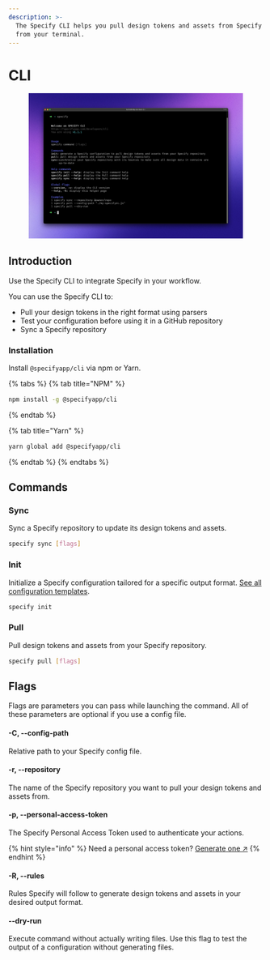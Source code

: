 ```yaml
---
description: >-
  The Specify CLI helps you pull design tokens and assets from Specify right
  from your terminal.
---
```


# CLI

<figure><img src="../.gitbook/assets/cli.jpg" alt=""><figcaption></figcaption></figure>

## Introduction

Use the Specify CLI to integrate Specify in your workflow.

You can use the Specify CLI to:

* Pull your design tokens in the right format using parsers
* Test your configuration before using it in a GitHub repository
* Sync a Specify repository

### Installation

Install `@specifyapp/cli` via npm or Yarn.

{% tabs %}
{% tab title="NPM" %}
```bash
npm install -g @specifyapp/cli
```
{% endtab %}

{% tab title="Yarn" %}
```bash
yarn global add @specifyapp/cli
```
{% endtab %}
{% endtabs %}

## Commands

### Sync

Sync a Specify repository to update its design tokens and assets.

```bash
specify sync [flags]
```

### Init

Initialize a Specify configuration tailored for a specific output format. [See all configuration templates](broken-reference).

```bash
specify init
```

### Pull

Pull design tokens and assets from your Specify repository.

```bash
specify pull [flags]
```

## Flags

Flags are parameters you can pass while launching the command. All of these parameters are optional if you use a config file.

#### -C, --config-path

Relative path to your Specify config file.

#### -r, --repository

The name of the Specify repository you want to pull your design tokens and assets from.

#### -p, --personal-access-token

The Specify Personal Access Token used to authenticate your actions.

{% hint style="info" %}
Need a personal access token? [Generate one ↗](https://specifyapp.com/user/personal-access-tokens)
{% endhint %}

#### -R, --rules

Rules Specify will follow to generate design tokens and assets in your desired output format.

#### --dry-run

Execute command without actually writing files. Use this flag to test the output of a configuration without generating files.
